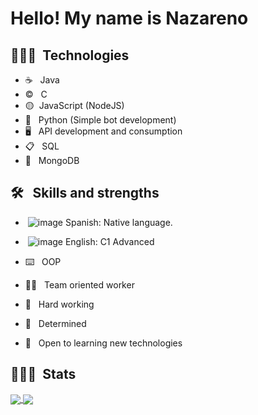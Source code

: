 <h1> Hello! My name is Nazareno</h1>

<h2> 👨🏻‍💻 &nbsp;Technologies</h2>

- ☕ &nbsp; Java
- ©️ &nbsp; C
- 🟡&nbsp; JavaScript (NodeJS)
- 🐍 &nbsp; Python (Simple bot development)
- 🖥️ &nbsp; API development and consumption
- 📋 &nbsp; SQL
- 🦦 &nbsp; MongoDB

<h2> 🛠 &nbsp; Skills and strengths</h2>

- &nbsp;![image](https://user-images.githubusercontent.com/84025828/187749484-c928e39a-0371-4e89-89d1-a355d831cc7b.png) Spanish: Native language.
-  &nbsp;![image](https://user-images.githubusercontent.com/84025828/187749810-8494ddf9-aba8-4030-9dfe-f63367b4ffa6.png) English: C1 Advanced

- ⌨️ &nbsp; OOP
- 👷‍♂️ &nbsp; Team oriented worker
- 🦾 &nbsp; Hard working
- 🏁 &nbsp; Determined
- 🧠 &nbsp; Open to learning new technologies

<h2> 👨🏻‍💻 &nbsp;Stats</h2>
<a href="https://github.com/anuraghazra/github-readme-stats">
  <img align="center" src="https://github-readme-stats.vercel.app/api?username=whileNazaTrue" />
</a>
<a href="https://github.com/anuraghazra/convoychat">
  <img align="center" src="https://github-readme-stats.vercel.app/api/top-langs/?username=whileNazaTrue" />
</a>
